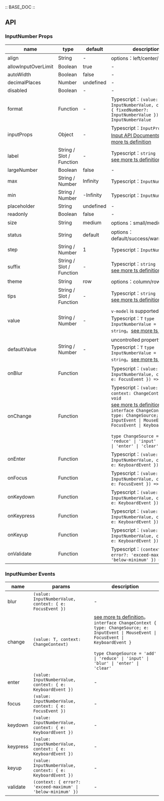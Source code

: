 :: BASE_DOC ::

## API
### InputNumber Props

name | type | default | description | required
-- | -- | -- | -- | --
align | String | - | options：left/center/right | N
allowInputOverLimit | Boolean | true | \- | N
autoWidth | Boolean | false | \- | N
decimalPlaces | Number | undefined | \- | N
disabled | Boolean | - | \- | N
format | Function | - | Typescript：`(value: InputNumberValue, context?: { fixedNumber?: InputNumberValue }) => InputNumberValue` | N
inputProps | Object | - | Typescript：`InputProps`，[Input API Documents](./input?tab=api)。[see more ts definition](https://github.com/Tencent/tdesign-vue/tree/develop/src/input-number/type.ts) | N
label | String / Slot / Function | - | Typescript：`string \| TNode`。[see more ts definition](https://github.com/Tencent/tdesign-vue/blob/develop/src/common.ts) | N
largeNumber | Boolean | false | \- | N
max | String / Number | Infinity | Typescript：`InputNumberValue` | N
min | String / Number | -Infinity | Typescript：`InputNumberValue` | N
placeholder | String | undefined | \- | N
readonly | Boolean | false | \- | N
size | String | medium | options：small/medium/large | N
status | String | default | options：default/success/warning/error | N
step | String / Number | 1 | Typescript：`InputNumberValue` | N
suffix | String / Slot / Function | - | Typescript：`string \| TNode`。[see more ts definition](https://github.com/Tencent/tdesign-vue/blob/develop/src/common.ts) | N
theme | String | row | options：column/row/normal | N
tips | String / Slot / Function | - | Typescript：`string \| TNode`。[see more ts definition](https://github.com/Tencent/tdesign-vue/blob/develop/src/common.ts) | N
value | String / Number | - | `v-model` is supported。Typescript：`T` `type InputNumberValue = number \| string`。[see more ts definition](https://github.com/Tencent/tdesign-vue/tree/develop/src/input-number/type.ts) | N
defaultValue | String / Number | - | uncontrolled property。Typescript：`T` `type InputNumberValue = number \| string`。[see more ts definition](https://github.com/Tencent/tdesign-vue/tree/develop/src/input-number/type.ts) | N
onBlur | Function |  | Typescript：`(value: InputNumberValue, context: { e: FocusEvent }) => void`<br/> | N
onChange | Function |  | Typescript：`(value: T, context: ChangeContext) => void`<br/>[see more ts definition](https://github.com/Tencent/tdesign-vue/tree/develop/src/input-number/type.ts)。<br/>`interface ChangeContext { type: ChangeSource; e: InputEvent \| MouseEvent \| FocusEvent \| KeyboardEvent }`<br/><br/>`type ChangeSource = 'add' \| 'reduce' \| 'input' \| 'blur' \| 'enter' \| 'clear'`<br/> | N
onEnter | Function |  | Typescript：`(value: InputNumberValue, context: { e: KeyboardEvent }) => void`<br/> | N
onFocus | Function |  | Typescript：`(value: InputNumberValue, context: { e: FocusEvent }) => void`<br/> | N
onKeydown | Function |  | Typescript：`(value: InputNumberValue, context: { e: KeyboardEvent }) => void`<br/> | N
onKeypress | Function |  | Typescript：`(value: InputNumberValue, context: { e: KeyboardEvent }) => void`<br/> | N
onKeyup | Function |  | Typescript：`(value: InputNumberValue, context: { e: KeyboardEvent }) => void`<br/> | N
onValidate | Function |  | Typescript：`(context: { error?: 'exceed-maximum' \| 'below-minimum' }) => void`<br/> | N

### InputNumber Events

name | params | description
-- | -- | --
blur | `(value: InputNumberValue, context: { e: FocusEvent })` | \-
change | `(value: T, context: ChangeContext)` | [see more ts definition](https://github.com/Tencent/tdesign-vue/tree/develop/src/input-number/type.ts)。<br/>`interface ChangeContext { type: ChangeSource; e: InputEvent \| MouseEvent \| FocusEvent \| KeyboardEvent }`<br/><br/>`type ChangeSource = 'add' \| 'reduce' \| 'input' \| 'blur' \| 'enter' \| 'clear'`<br/>
enter | `(value: InputNumberValue, context: { e: KeyboardEvent })` | \-
focus | `(value: InputNumberValue, context: { e: FocusEvent })` | \-
keydown | `(value: InputNumberValue, context: { e: KeyboardEvent })` | \-
keypress | `(value: InputNumberValue, context: { e: KeyboardEvent })` | \-
keyup | `(value: InputNumberValue, context: { e: KeyboardEvent })` | \-
validate | `(context: { error?: 'exceed-maximum' \| 'below-minimum' })` | \-
